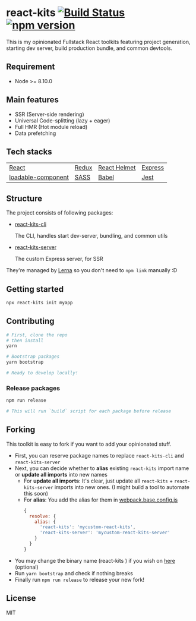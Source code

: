# react-kits [![Build Status](https://travis-ci.com/antonybudianto/react-kits.svg?branch=master)](https://travis-ci.com/antonybudianto/react-kits) [![npm version](https://badge.fury.io/js/react-kits.svg)](https://badge.fury.io/js/react-kits)

This is my opinionated Fullstack React toolkits featuring project generation, starting dev server, build production bundle, and common devtools.

## Requirement
- Node >= 8.10.0

## Main features
- SSR (Server-side rendering)
- Universal Code-splitting (lazy + eager)
- Full HMR (Hot module reload)
- Data prefetching

## Tech stacks
|                                                                          	|                                                        	|                                                     	|                                   	|
|--------------------------------------------------------------------------	|--------------------------------------------------------	|-----------------------------------------------------	|-----------------------------------	|
|  [React](https://reactjs.org/)                                       	| [Redux](https://redux.js.org/)                         	| [React Helmet](https://github.com/nfl/react-helmet) 	| [Express](https://expressjs.com/) 	|
| [loadable-component](https://github.com/smooth-code/loadable-components) 	| [SASS](https://github.com/webpack-contrib/sass-loader) 	| [Babel](https://babeljs.io/)                        	| [Jest](https://jestjs.io/)        	|

## Structure

The project consists of following packages:
- [react-kits-cli](https://github.com/antonybudianto/react-kits/tree/master/packages/react-kits-cli)

  The CLI, handles start dev-server, bundling, and common utils
- [react-kits-server](https://github.com/antonybudianto/react-kits/tree/master/packages/react-kits-server)

  The custom Express server, for SSR

They're managed by [Lerna](https://github.com/lerna/lerna) so you don't need to `npm link` manually :D

## Getting started
```sh
npx react-kits init myapp
```

## Contributing
```sh
# First, clone the repo
# then install
yarn

# Bootstrap packages
yarn bootstrap

# Ready to develop locally!
```

### Release packages

```sh
npm run release

# This will run `build` script for each package before release
```

## Forking

This toolkit is easy to fork if you want to add your opinionated stuff.

- First, you can reserve package names to replace `react-kits-cli` and `react-kits-server`
- Next, you can decide whether to **alias** existing `react-kits` import name or **update all imports** into new names
  - For **update all imports**: It's clear, just update all `react-kits` + `react-kits-server` imports into new ones. (I might build a tool to automate this soon)
  - For **alias**: You add the alias for them in [webpack.base.config.js](https://github.com/antonybudianto/react-kits/blob/master/packages/react-kits-cli/src/config/webpack.base.config.js)
    ```js
    {
      resolve: {
        alias: {
          'react-kits': 'mycustom-react-kits',
          'react-kits-server': 'mycustom-react-kits-server'
        }
      }
    }
    ```
- You may change the binary name (react-kits <command>) if you wish on [here](https://github.com/antonybudianto/react-kits/blob/master/packages/react-kits-cli/package.json#L7) (optional)
- Run `yarn bootstrap` and check if nothing breaks
- Finally run `npm run release` to release your new fork!



## License
MIT
